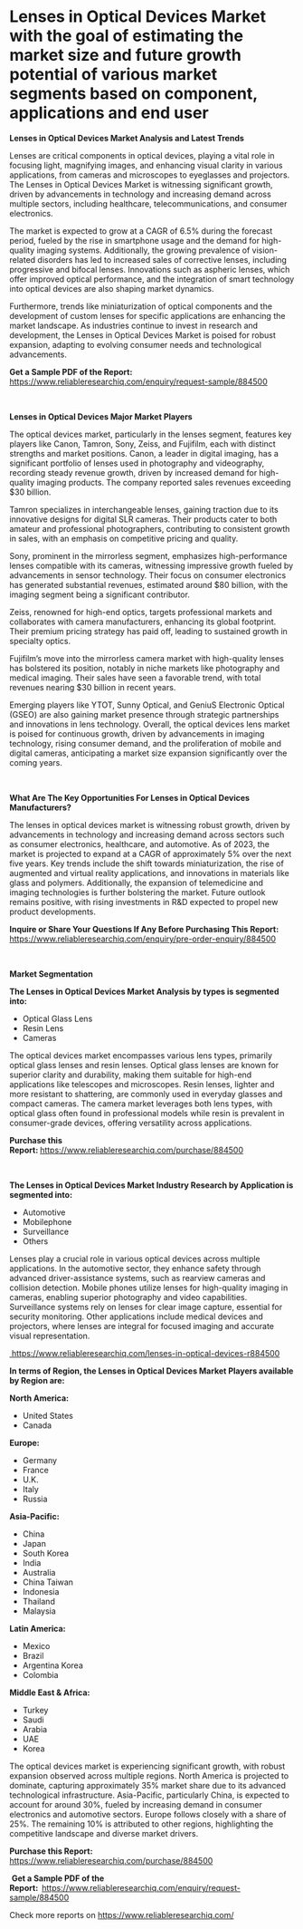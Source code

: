 <p><h1>Lenses in Optical Devices Market with the goal of estimating the market size and future growth potential of various market segments based on component, applications and end user</h1></p><p><strong>Lenses in Optical Devices Market Analysis and Latest Trends</strong></p>
<p><p>Lenses are critical components in optical devices, playing a vital role in focusing light, magnifying images, and enhancing visual clarity in various applications, from cameras and microscopes to eyeglasses and projectors. The Lenses in Optical Devices Market is witnessing significant growth, driven by advancements in technology and increasing demand across multiple sectors, including healthcare, telecommunications, and consumer electronics. </p><p>The market is expected to grow at a CAGR of 6.5% during the forecast period, fueled by the rise in smartphone usage and the demand for high-quality imaging systems. Additionally, the growing prevalence of vision-related disorders has led to increased sales of corrective lenses, including progressive and bifocal lenses. Innovations such as aspheric lenses, which offer improved optical performance, and the integration of smart technology into optical devices are also shaping market dynamics. </p><p>Furthermore, trends like miniaturization of optical components and the development of custom lenses for specific applications are enhancing the market landscape. As industries continue to invest in research and development, the Lenses in Optical Devices Market is poised for robust expansion, adapting to evolving consumer needs and technological advancements.</p></p>
<p><strong>Get a Sample PDF of the Report:&nbsp;</strong> <a href="https://www.reliableresearchiq.com/enquiry/request-sample/884500?utm_campaign=3099&utm_medium=2&utm_source=Github&utm_content=ia&utm_term=05042025&utm_id=lenses-in-optical-devices">https://www.reliableresearchiq.com/enquiry/request-sample/884500</a></p>
<p>&nbsp;</p>
<p><strong>Lenses in Optical Devices Major Market Players</strong></p>
<p><p>The optical devices market, particularly in the lenses segment, features key players like Canon, Tamron, Sony, Zeiss, and Fujifilm, each with distinct strengths and market positions. Canon, a leader in digital imaging, has a significant portfolio of lenses used in photography and videography, recording steady revenue growth, driven by increased demand for high-quality imaging products. The company reported sales revenues exceeding $30 billion.</p><p>Tamron specializes in interchangeable lenses, gaining traction due to its innovative designs for digital SLR cameras. Their products cater to both amateur and professional photographers, contributing to consistent growth in sales, with an emphasis on competitive pricing and quality.</p><p>Sony, prominent in the mirrorless segment, emphasizes high-performance lenses compatible with its cameras, witnessing impressive growth fueled by advancements in sensor technology. Their focus on consumer electronics has generated substantial revenues, estimated around $80 billion, with the imaging segment being a significant contributor.</p><p>Zeiss, renowned for high-end optics, targets professional markets and collaborates with camera manufacturers, enhancing its global footprint. Their premium pricing strategy has paid off, leading to sustained growth in specialty optics.</p><p>Fujifilm’s move into the mirrorless camera market with high-quality lenses has bolstered its position, notably in niche markets like photography and medical imaging. Their sales have seen a favorable trend, with total revenues nearing $30 billion in recent years.</p><p>Emerging players like YTOT, Sunny Optical, and GeniuS Electronic Optical (GSEO) are also gaining market presence through strategic partnerships and innovations in lens technology. Overall, the optical devices lens market is poised for continuous growth, driven by advancements in imaging technology, rising consumer demand, and the proliferation of mobile and digital cameras, anticipating a market size expansion significantly over the coming years.</p></p>
<p>&nbsp;</p>
<p><strong>What Are The Key Opportunities For Lenses in Optical Devices Manufacturers?</strong></p>
<p><p>The lenses in optical devices market is witnessing robust growth, driven by advancements in technology and increasing demand across sectors such as consumer electronics, healthcare, and automotive. As of 2023, the market is projected to expand at a CAGR of approximately 5% over the next five years. Key trends include the shift towards miniaturization, the rise of augmented and virtual reality applications, and innovations in materials like glass and polymers. Additionally, the expansion of telemedicine and imaging technologies is further bolstering the market. Future outlook remains positive, with rising investments in R&D expected to propel new product developments.</p></p>
<p><strong>Inquire or Share Your Questions If Any Before Purchasing This Report:</strong> <a href="https://www.reliableresearchiq.com/enquiry/pre-order-enquiry/884500?utm_campaign=3099&utm_medium=2&utm_source=Github&utm_content=ia&utm_term=05042025&utm_id=lenses-in-optical-devices">https://www.reliableresearchiq.com/enquiry/pre-order-enquiry/884500</a></p>
<p>&nbsp;</p>
<p><strong>Market Segmentation</strong></p>
<p><strong>The Lenses in Optical Devices Market Analysis by types is segmented into:</strong></p>
<p><ul><li>Optical Glass Lens</li><li>Resin Lens</li><li>Cameras</li></ul></p>
<p><p>The optical devices market encompasses various lens types, primarily optical glass lenses and resin lenses. Optical glass lenses are known for superior clarity and durability, making them suitable for high-end applications like telescopes and microscopes. Resin lenses, lighter and more resistant to shattering, are commonly used in everyday glasses and compact cameras. The camera market leverages both lens types, with optical glass often found in professional models while resin is prevalent in consumer-grade devices, offering versatility across applications.</p></p>
<p><strong>Purchase this Report:&nbsp;</strong><a href="https://www.reliableresearchiq.com/purchase/884500?utm_campaign=3099&utm_medium=2&utm_source=Github&utm_content=ia&utm_term=05042025&utm_id=lenses-in-optical-devices">https://www.reliableresearchiq.com/purchase/884500</a></p>
<p>&nbsp;</p>
<p><strong>The Lenses in Optical Devices Market Industry Research by Application is segmented into:</strong></p>
<p><ul><li>Automotive</li><li>Mobilephone</li><li>Surveillance</li><li>Others</li></ul></p>
<p><p>Lenses play a crucial role in various optical devices across multiple applications. In the automotive sector, they enhance safety through advanced driver-assistance systems, such as rearview cameras and collision detection. Mobile phones utilize lenses for high-quality imaging in cameras, enabling superior photography and video capabilities. Surveillance systems rely on lenses for clear image capture, essential for security monitoring. Other applications include medical devices and projectors, where lenses are integral for focused imaging and accurate visual representation.</p></p>
<p><a href="https://www.reliableresearchiq.com/lenses-in-optical-devices-r884500?utm_campaign=3099&utm_medium=2&utm_source=Github&utm_content=ia&utm_term=05042025&utm_id=lenses-in-optical-devices">&nbsp;https://www.reliableresearchiq.com/lenses-in-optical-devices-r884500</a></p>
<p><strong>In terms of Region, the Lenses in Optical Devices Market Players available by Region are:</strong></p>
<p>
    <p> <strong> North America: </strong>
        <ul>
            <li>United States</li>
            <li>Canada</li>
        </ul>
        </p> 
    <p> <strong> Europe: </strong>
        <ul>
            <li>Germany</li>
            <li>France</li>
            <li>U.K.</li>
            <li>Italy</li>
            <li>Russia</li>
        </ul>
        </p> 
    <p> <strong> Asia-Pacific: </strong>
        <ul>
            <li>China</li>
            <li>Japan</li>
            <li>South Korea</li>
            <li>India</li>
            <li>Australia</li>
            <li>China Taiwan</li>
            <li>Indonesia</li>
            <li>Thailand</li>
            <li>Malaysia</li>
        </ul>
        </p> 
    <p> <strong> Latin America: </strong>
        <ul>
            <li>Mexico</li>
            <li>Brazil</li>
            <li>Argentina Korea</li>
            <li>Colombia</li>
        </ul>
        </p> 
    <p> <strong> Middle East & Africa: </strong>
        <ul>
            <li>Turkey</li>
            <li>Saudi</li>
            <li>Arabia</li>
            <li>UAE</li>
            <li>Korea</li>
        </ul>
    </p>
    </p>
<p><p>The optical devices market is experiencing significant growth, with robust expansion observed across multiple regions. North America is projected to dominate, capturing approximately 35% market share due to its advanced technological infrastructure. Asia-Pacific, particularly China, is expected to account for around 30%, fueled by increasing demand in consumer electronics and automotive sectors. Europe follows closely with a share of 25%. The remaining 10% is attributed to other regions, highlighting the competitive landscape and diverse market drivers.</p></p>
<p><strong>Purchase this Report: </strong><a href="https://www.reliableresearchiq.com/purchase/884500?utm_campaign=3099&utm_medium=2&utm_source=Github&utm_content=ia&utm_term=05042025&utm_id=lenses-in-optical-devices">https://www.reliableresearchiq.com/purchase/884500</a></p>
<p>&nbsp;<strong>Get a Sample PDF of the Report:&nbsp;&nbsp;</strong><a href="https://www.reliableresearchiq.com/enquiry/request-sample/884500?utm_campaign=3099&utm_medium=2&utm_source=Github&utm_content=ia&utm_term=05042025&utm_id=lenses-in-optical-devices">https://www.reliableresearchiq.com/enquiry/request-sample/884500</a></p>
<p><strong></strong></p>
<p>Check more reports on <a href="https://www.reliableresearchiq.com/?utm_campaign=3099&utm_medium=2&utm_source=Github&utm_content=ia&utm_term=05042025&utm_id=lenses-in-optical-devices">https://www.reliableresearchiq.com/</a></p>